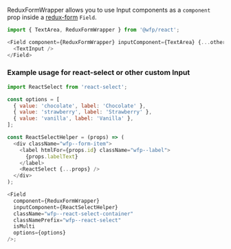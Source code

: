 ReduxFormWrapper allows you to use Input components as a `component` prop inside a [redux-form](https://redux-form.com) `Field`.

```js
import { TextArea, ReduxFormWrapper } from '@wfp/react';
```

```js
<Field component={ReduxFormWrapper} inputComponent={TextArea} {...otherProps}>
  <TextInput />
</Field>
```

### Example usage for react-select or other custom Input

```js
import ReactSelect from 'react-select';

const options = [
  { value: 'chocolate', label: 'Chocolate' },
  { value: 'strawberry', label: 'Strawberry' },
  { value: 'vanilla', label: 'Vanilla' },
];

const ReactSelectHelper = (props) => (
  <div className="wfp--form-item">
    <label htmlFor={props.id} className="wfp--label">
      {props.labelText}
    </label>
    <ReactSelect {...props} />
  </div>
);

<Field
  component={ReduxFormWrapper}
  inputComponent={ReactSelectHelper}
  className="wfp--react-select-container"
  classNamePrefix="wfp--react-select"
  isMulti
  options={options}
/>;
```
